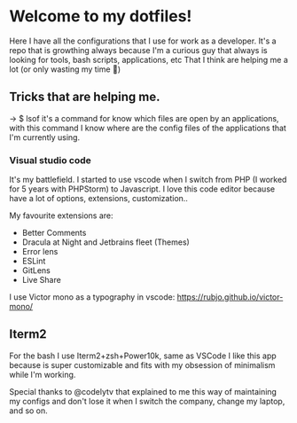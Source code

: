 # Welcome to my dotfiles!

Here I have all the configurations that I use for work as a developer.
It's a repo that is growthing always because I'm a curious guy that always is looking for tools, bash scripts, applications, etc 
That I think are helping me a lot (or only wasting my time 🤣)

## Tricks that are helping me.

-> $ lsof it's a command for know which files are open by an applications, with this command I know where are the config files of the applications that I'm currently using.

### Visual studio code

It's my battlefield. I started to use vscode when I switch from PHP (I worked for 5 years with PHPStorm) to Javascript.
I love this code editor because have a lot of options, extensions, customization..

My favourite extensions are:

- Better Comments
- Dracula at Night and Jetbrains fleet (Themes)
- Error lens
- ESLint
- GitLens 
- Live Share

I use Victor mono as a typography in vscode:
https://rubjo.github.io/victor-mono/

## Iterm2

For the bash I use Iterm2+zsh+Power10k, same as VSCode I like this app because is super customizable and fits with my obsession of minimalism while I'm working.

Special thanks to @codelytv that explained to me this way of maintaining my configs and don't lose it when I switch the company, change my laptop, and so on.
